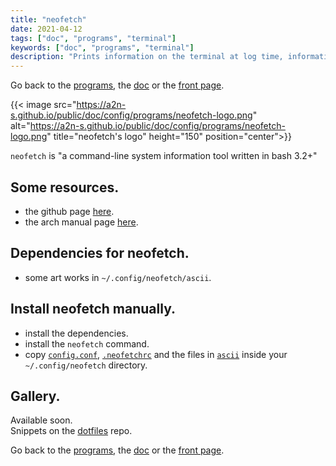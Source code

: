 ```yaml
---
title: "neofetch"
date: 2021-04-12
tags: ["doc", "programs", "terminal"]
keywords: ["doc", "programs", "terminal"]
description: "Prints information on the terminal at log time, information to install the config locally."
---
```

Go back to the [programs](/public/doc/config/programs), the [doc](/public/doc/config) or the [front page](/public).  

{{< image src="https://a2n-s.github.io/public/doc/config/programs/neofetch-logo.png" 
          alt="https://a2n-s.github.io/public/doc/config/programs/neofetch-logo.png"
          title="neofetch's logo" height="150" position="center">}}

`neofetch` is "a command-line system information tool written in bash 3.2+"


## Some resources.
- the github page [here](https://github.com/dylanaraps/neofetch).
- the arch manual page [here](https://man.archlinux.org/man/neofetch.1).

## Dependencies for neofetch.
- some art works in `~/.config/neofetch/ascii`.

## Install neofetch manually.
- install the dependencies.
- install the `neofetch` command.
- copy [`config.conf`], [`.neofetchrc`] and the files in [`ascii`] inside your `~/.config/neofetch` directory.

## Gallery.
Available soon.  
Snippets on the [dotfiles](https://github.com/a2n-s/dotfiles#4-gallery-toc) repo.

Go back to the [programs](/public/doc/config/programs), the [doc](/public/doc/config) or the [front page](/public).  

[`config.conf`]: https://github.com/a2n-s/dotfiles/blob/main/.config/neofetch/config.conf
[`.neofetchrc`]: https://github.com/a2n-s/dotfiles/blob/main/.config/neofetch/.neofetchrc
[`ascii`]:       https://github.com/a2n-s/dotfiles/blob/main/.config/neofetch/ascii
